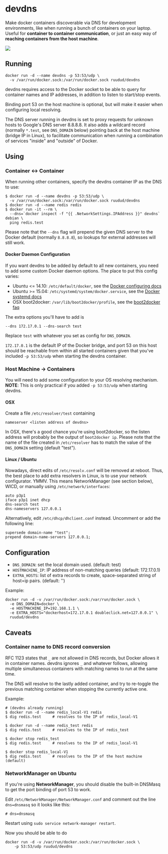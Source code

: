 # devdns
Make docker containers discoverable via DNS for development environments, like
when running a bunch of containers on your laptop. Useful for
**container to container communication**, or just an easy way of **reaching
containers from the host machine**.

[![](https://images.microbadger.com/badges/image/ruudud/devdns.svg)](https://microbadger.com/images/ruudud/devdns "Get your own image badge on microbadger.com")


## Running

    docker run -d --name devdns -p 53:53/udp \
      -v /var/run/docker.sock:/var/run/docker.sock ruudud/devdns

devdns requires access to the Docker socket to be able to query for container
names and IP addresses, in addition to listen to start/stop events.

Binding port 53 on the host machine is optional, but will make it easier when
configuring local resolving.

The DNS server running in devdns is set to proxy requests for unknown hosts to
Google's DNS server 8.8.8.8.
It also adds a wildcard record (normally `*.test`, see `DNS_DOMAIN` below)
pointing back at the host machine (bridge IP in Linux), to facilitate
communication when running a combination of services "inside" and "outside" of
Docker.


## Using

### Container ↔ Container
When running other containers, specify the devdns container IP as the DNS to
use:

```
$ docker run -d --name devdns -p 53:53/udp \
  -v /var/run/docker.sock:/var/run/docker.sock ruudud/devdns
$ docker run -d --name redis redis
$ docker run -it --rm \
  --dns=`docker inspect -f "{{ .NetworkSettings.IPAddress }}" devdns` debian \
  ping redis.test
```

Please note that the `--dns` flag will prepend the given DNS server to the
Docker default (normally `8.8.8.8`), so lookups for external addresses will
still work.

#### Docker Daemon Configuration
If you want devdns to be added by default to all new containers, you need to
add some custom Docker daemon options. The place to put this config varies:

 * Ubuntu <= 14.10: `/etc/default/docker`, see the
   [Docker configuring docs][]
 * Ubuntu >= 15.04: `/etc/systemd/system/docker.service`, see the
   [Docker systemd docs][]
 * OSX boot2docker: `/var/lib/boot2docker/profile`, see the
   [boot2docker faq][]

The extra options you'll have to add is

    --dns 172.17.0.1 --dns-search test

Replace `test` with whatever you set as config for `DNS_DOMAIN`.

`172.17.0.1` is the default IP of the Docker bridge, and port 53 on this host
should be reachable from within all started containers given that you've
included `-p 53:53/udp` when starting the devdns container.

[Docker configuring docs]: https://docs.docker.com/articles/configuring/#configuring-docker
[Docker systemd docs]: https://docs.docker.com/articles/systemd/#custom-docker-daemon-options
[boot2docker faq]: https://github.com/boot2docker/boot2docker/blob/master/doc/FAQ.md#local-customisation-with-persistent-partition


### Host Machine → Containers
You will need to add some configuration to your OS resolving mechanism.  
**NOTE**: This is only practical if you added `-p 53:53/udp` when starting
devdns.

#### OSX
Create a file `/etc/resolver/test` containing

    nameserver <listen address of devdns>

In OSX, there's a good chance you're using boot2docker, so the listen address
will probably be the output of `boot2docker ip`.
Please note that the name of the file created in `/etc/resolver` has to match
the value of the `DNS_DOMAIN` setting (default "test").


#### Linux / Ubuntu
Nowadays, direct edits of `/etc/resolv.conf` will be removed at reboot.
Thus, the best place to add extra resolvers in Linux, is to use your network
configurator. YMMV. This means NetworkManager (see section below), WICD, or
manually using `/etc/network/interfaces`:

    auto p3p1
    iface p3p1 inet dhcp
    dns-search test
    dns-nameservers 127.0.0.1

Alternatively, edit `/etc/dhcp/dhclient.conf` instead. Uncomment or add the
following line:

    supersede domain-name "test";
    prepend domain-name-servers 127.0.0.1;


## Configuration

 * `DNS_DOMAIN`: set the local domain used. (default: test)
 * `HOSTMACHINE_IP`: IP address of non-matching queries (default: 172.17.0.1)
 * `EXTRA_HOSTS`: list of extra records to create, space-separated string of
   host=ip pairs. (default: '')

Example:

```
docker run -d -v /var/run/docker.sock:/var/run/docker.sock \
  -e DNS_DOMAIN=docker \
  -e HOSTMACHINE_IP=192.168.1.1 \
  -e EXTRA_HOSTS="dockerhost=172.17.0.1 doubleclick.net=127.0.0.1" \
  ruudud/devdns
```


## Caveats

### Container name to DNS record conversion
RFC 1123 states that `_` are not allowed in DNS records, but Docker allows it
in container names. devdns ignores `_` and whatever follows, allowing multiple
simultaneous containers with matching names to run at the same time.

The DNS will resolve to the lastly added container, and try to re-toggle the
previous matching container when stopping the currently active one.

Example:
```
# (devdns already running)
$ docker run -d --name redis_local-V1 redis
$ dig redis.test     # resolves to the IP of redis_local-V1

$ docker run -d --name redis_test redis
$ dig redis.test     # resolves to the IP of redis_test

$ docker stop redis_test
$ dig redis.test     # resolves to the IP of redis_local-V1

$ docker stop redis_local-V1
$ dig redis.test     # resolves to the IP of the host machine (default)
```

### NetworkManager on Ubuntu
If you're using **NetworkManager**, you should disable the built-in DNSMasq to
get the port binding of port 53 to work.

Edit `/etc/NetworkManager/NetworkManager.conf` and comment out the line
`dns=dnsmasq` so it looks like this:

    # dns=dnsmasq

Restart using `sudo service network-manager restart`.

Now you should be able to do
```
docker run -d -v /var/run/docker.sock:/var/run/docker.sock \
    -p 53:53/udp ruudud/devdns
```

